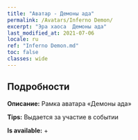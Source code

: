 ```yaml
---
title: "Аватар - Демоны ада"
permalink: /Avatars/Inferno Demon/
excerpt: "Эра хаоса  Демоны ада"
last_modified_at: 2021-07-06
locale: ru
ref: "Inferno Demon.md"
toc: false
classes: wide
---
```

## Подробности

 **Описание:** Рамка аватара «Демоны ада» 

 **Tips:** Выдается за участие в событии 

 **Is available:**  + 

